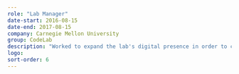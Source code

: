 ```yaml
---
role: "Lab Manager"
date-start: 2016-08-15
date-end: 2017-08-15
company: Carnegie Mellon University
group: CodeLab
description: "Worked to expand the lab's digital presence in order to create growth for the lab. I also launched a student showcase in partnership with the career development office to share the broad range of skills presented by the students of the school of architecture with industry professionals."
logo:
sort-order: 6
---
```

